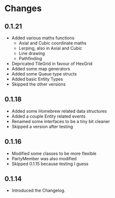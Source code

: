 # Changes

## 0.1.21

- Added various maths functions
  - Axial and Cubic coordinate maths
  - Lerping, also in Axial and Cubic
  - Line drawing
  - Pathfinding
- Depricated TileGrid in favour of HexGrid
- Added some map generators
- Added some Queue type structs
- Added basic Entity Types
- Skipped the other versions

## 0.1.18

- Added some Homebrew related data structures
- Added a couple Entity related events
- Renamed some interfaces to be a tiny bit cleaner
- Skipped a version after testing

## 0.1.16

- Modified some classes to be more flexible
- PartyMember was also modified
- Skipped 0.1.15 because testing I guess

## 0.1.14

- Introduced the Changelog.
